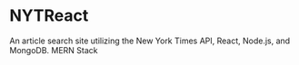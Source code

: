 # NYTReact
An article search site utilizing the New York Times API, React, Node.js, and MongoDB. MERN Stack
